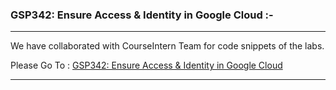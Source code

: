 ### GSP342: Ensure Access & Identity in Google Cloud :-

----------------------------------------------------------------------------------------------------------------------------------------------

We have collaborated with CourseIntern Team for code snippets of the labs.

Please Go To : [GSP342: Ensure Access & Identity in Google Cloud](https://www.courseintern.com/post/qwiklabs/challenge-labs/gsp342-ensure-access-identity-in-google-cloud/)

----------------------------------------------------------------------------------------------------------------------------------------------
